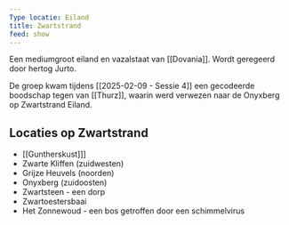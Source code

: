 ```yaml
---
Type locatie: Eiland
title: Zwartstrand
feed: show
---
```

Een mediumgroot eiland en vazalstaat van [[Dovania]]. Wordt geregeerd door hertog Jurto.

De groep kwam tijdens [[2025-02-09 - Sessie 4]] een gecodeerde boodschap tegen van [[Thurz]], waarin werd verwezen naar de Onyxberg op Zwartstrand Eiland.

## Locaties op Zwartstrand
- [[Guntherskust]]]
- Zwarte Kliffen (zuidwesten)
- Grijze Heuvels (noorden)
- Onyxberg (zuidoosten)
- Zwartsteen - een dorp
- Zwartoestersbaai
- Het Zonnewoud - een bos getroffen door een schimmelvirus